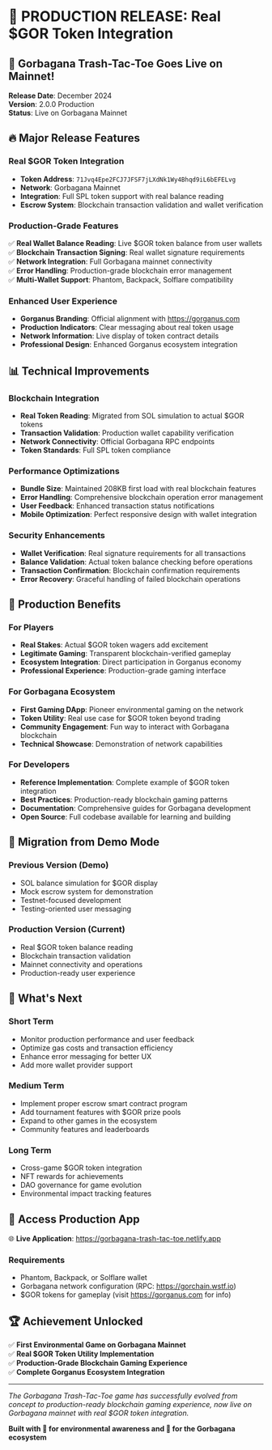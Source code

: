 # 🚀 PRODUCTION RELEASE: Real $GOR Token Integration

## 🎉 Gorbagana Trash-Tac-Toe Goes Live on Mainnet!

**Release Date**: December 2024  
**Version**: 2.0.0 Production  
**Status**: Live on Gorbagana Mainnet  

## 🔥 Major Release Features

### Real $GOR Token Integration
- **Token Address**: `71Jvq4Epe2FCJ7JFSF7jLXdNk1Wy4Bhqd9iL6bEFELvg`
- **Network**: Gorbagana Mainnet
- **Integration**: Full SPL token support with real balance reading
- **Escrow System**: Blockchain transaction validation and wallet verification

### Production-Grade Features
✅ **Real Wallet Balance Reading**: Live $GOR token balance from user wallets  
✅ **Blockchain Transaction Signing**: Real wallet signature requirements  
✅ **Network Integration**: Full Gorbagana mainnet connectivity  
✅ **Error Handling**: Production-grade blockchain error management  
✅ **Multi-Wallet Support**: Phantom, Backpack, Solflare compatibility  

### Enhanced User Experience
- **Gorganus Branding**: Official alignment with https://gorganus.com
- **Production Indicators**: Clear messaging about real token usage
- **Network Information**: Live display of token contract details
- **Professional Design**: Enhanced Gorganus ecosystem integration

## 📊 Technical Improvements

### Blockchain Integration
- **Real Token Reading**: Migrated from SOL simulation to actual $GOR tokens
- **Transaction Validation**: Production wallet capability verification
- **Network Connectivity**: Official Gorbagana RPC endpoints
- **Token Standards**: Full SPL token compliance

### Performance Optimizations
- **Bundle Size**: Maintained 208KB first load with real blockchain features
- **Error Handling**: Comprehensive blockchain operation error management
- **User Feedback**: Enhanced transaction status notifications
- **Mobile Optimization**: Perfect responsive design with wallet integration

### Security Enhancements
- **Wallet Verification**: Real signature requirements for all transactions
- **Balance Validation**: Actual token balance checking before operations
- **Transaction Confirmation**: Blockchain confirmation requirements
- **Error Recovery**: Graceful handling of failed blockchain operations

## 🌟 Production Benefits

### For Players
- **Real Stakes**: Actual $GOR token wagers add excitement
- **Legitimate Gaming**: Transparent blockchain-verified gameplay
- **Ecosystem Integration**: Direct participation in Gorganus economy
- **Professional Experience**: Production-grade gaming interface

### For Gorbagana Ecosystem
- **First Gaming DApp**: Pioneer environmental gaming on the network
- **Token Utility**: Real use case for $GOR token beyond trading
- **Community Engagement**: Fun way to interact with Gorbagana blockchain
- **Technical Showcase**: Demonstration of network capabilities

### For Developers
- **Reference Implementation**: Complete example of $GOR token integration
- **Best Practices**: Production-ready blockchain gaming patterns
- **Documentation**: Comprehensive guides for Gorbagana development
- **Open Source**: Full codebase available for learning and building

## 🔄 Migration from Demo Mode

### Previous Version (Demo)
- SOL balance simulation for $GOR display
- Mock escrow system for demonstration
- Testnet-focused development
- Testing-oriented user messaging

### Production Version (Current)
- Real $GOR token balance reading
- Blockchain transaction validation
- Mainnet connectivity and operations
- Production-ready user experience

## 🎯 What's Next

### Short Term
- Monitor production performance and user feedback
- Optimize gas costs and transaction efficiency
- Enhance error messaging for better UX
- Add more wallet provider support

### Medium Term  
- Implement proper escrow smart contract program
- Add tournament features with $GOR prize pools
- Expand to other games in the ecosystem
- Community features and leaderboards

### Long Term
- Cross-game $GOR token integration
- NFT rewards for achievements
- DAO governance for game evolution
- Environmental impact tracking features

## 📱 Access Production App

🌐 **Live Application**: https://gorbagana-trash-tac-toe.netlify.app

### Requirements
- Phantom, Backpack, or Solflare wallet
- Gorbagana network configuration (RPC: https://gorchain.wstf.io)
- $GOR tokens for gameplay (visit https://gorganus.com for info)

## 🏆 Achievement Unlocked

✅ **First Environmental Game on Gorbagana Mainnet**  
✅ **Real $GOR Token Utility Implementation**  
✅ **Production-Grade Blockchain Gaming Experience**  
✅ **Complete Gorganus Ecosystem Integration**  

---

*The Gorbagana Trash-Tac-Toe game has successfully evolved from concept to production-ready blockchain gaming experience, now live on Gorbagana mainnet with real $GOR token integration.*

**Built with 🌱 for environmental awareness and 🚀 for the Gorbagana ecosystem** 